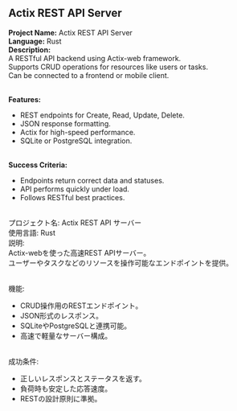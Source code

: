 ## Actix REST API Server

**Project Name:** Actix REST API Server <br>
**Language:** Rust <br>
**Description:** <br>
A RESTful API backend using Actix-web framework.<br>
Supports CRUD operations for resources like users or tasks.<br>
Can be connected to a frontend or mobile client.<br><br>

**Features:** <br>
- REST endpoints for Create, Read, Update, Delete. <br>
- JSON response formatting. <br>
- Actix for high-speed performance. <br>
- SQLite or PostgreSQL integration. <br><br>

**Success Criteria:** <br>
- Endpoints return correct data and statuses. <br>
- API performs quickly under load. <br>
- Follows RESTful best practices. <br><br>

プロジェクト名: Actix REST API サーバー<br>
使用言語: Rust <br>
説明: <br>
Actix-webを使った高速REST APIサーバー。<br>
ユーザーやタスクなどのリソースを操作可能なエンドポイントを提供。<br><br>

機能: <br>
- CRUD操作用のRESTエンドポイント。 <br>
- JSON形式のレスポンス。 <br>
- SQLiteやPostgreSQLと連携可能。 <br>
- 高速で軽量なサーバー構成。 <br><br>

成功条件: <br>
- 正しいレスポンスとステータスを返す。 <br>
- 負荷時も安定した応答速度。 <br>
- RESTの設計原則に準拠。 <br><br>
